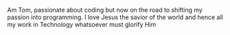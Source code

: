 Am Tom, passionate about coding but now on the road to shifting my passion into programming. I love Jesus the savior of the world and hence all my work in Technology whatsoever must glorify Him
<!---
ThomasMwanzia/ThomasMwanzia is a ✨ special ✨ repository because its `README.md` (this file) appears on your GitHub profile.
You can click the Preview link to take a look at your changes.
--->
